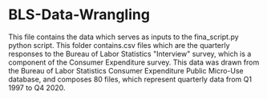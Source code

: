 # BLS-Data-Wrangling
This file contains the data which serves as inputs to the fina_script.py python script. This folder contains.csv files which are the quarterly responses to the Bureau of Labor Statistics "Interview" survey, which is a component of the Consumer Expenditure survey. This data was drawn from the Bureau of Labor Statistics Consumer Expenditure Public Micro-Use database, and composes 80 files, which represent quarterly data from Q1 1997 to Q4 2020.
